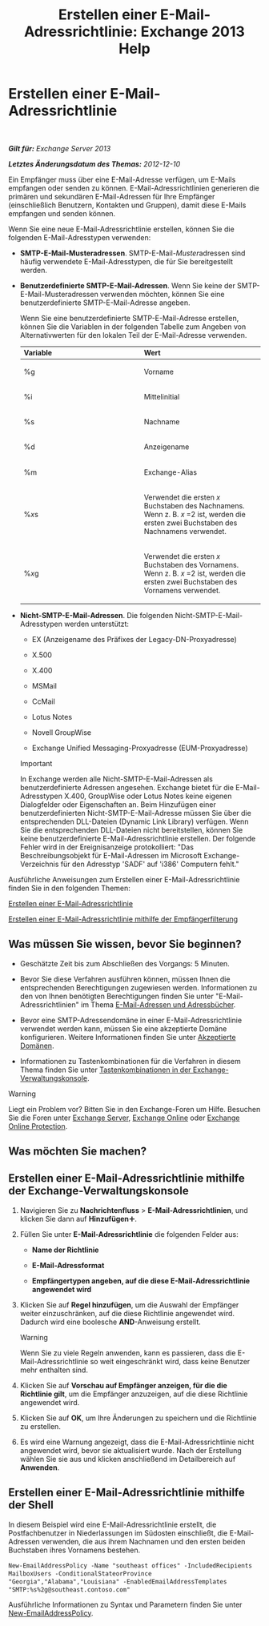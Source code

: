 ﻿---
title: 'Erstellen einer E-Mail-Adressrichtlinie: Exchange 2013 Help'
TOCTitle: Erstellen einer E-Mail-Adressrichtlinie
ms:assetid: eb2bf42e-2058-4e17-85d5-97546433b40a
ms:mtpsurl: https://technet.microsoft.com/de-de/library/Bb125137(v=EXCHG.150)
ms:contentKeyID: 50476991
ms.date: 04/24/2018
mtps_version: v=EXCHG.150
f1_keywords:
- Microsoft.Exchange.Management.SnapIn.Esm.OrganizationConfiguration.NewEmailAddressPolicyWizardForm.EmailAddressPolicyIntroductionPage
ms.translationtype: HT
---

# Erstellen einer E-Mail-Adressrichtlinie

 

_**Gilt für:** Exchange Server 2013_

_**Letztes Änderungsdatum des Themas:** 2012-12-10_

Ein Empfänger muss über eine E-Mail-Adresse verfügen, um E-Mails empfangen oder senden zu können. E-Mail-Adressrichtlinien generieren die primären und sekundären E-Mail-Adressen für Ihre Empfänger (einschließlich Benutzern, Kontakten und Gruppen), damit diese E-Mails empfangen und senden können.

Wenn Sie eine neue E-Mail-Adressrichtlinie erstellen, können Sie die folgenden E-Mail-Adresstypen verwenden:

  - **SMTP-E-Mail-Musteradressen**. SMTP-E-Mail-*Muster*adressen sind häufig verwendete E-Mail-Adresstypen, die für Sie bereitgestellt werden.

  - **Benutzerdefinierte SMTP-E-Mail-Adressen**. Wenn Sie keine der SMTP-E-Mail-Musteradressen verwenden möchten, können Sie eine benutzerdefinierte SMTP-E-Mail-Adresse angeben.
    
    Wenn Sie eine benutzerdefinierte SMTP-E-Mail-Adresse erstellen, können Sie die Variablen in der folgenden Tabelle zum Angeben von Alternativwerten für den lokalen Teil der E-Mail-Adresse verwenden.
    
    
    <table>
    <colgroup>
    <col style="width: 50%" />
    <col style="width: 50%" />
    </colgroup>
    <thead>
    <tr class="header">
    <th>Variable</th>
    <th>Wert</th>
    </tr>
    </thead>
    <tbody>
    <tr class="odd">
    <td><p>%g</p></td>
    <td><p>Vorname</p></td>
    </tr>
    <tr class="even">
    <td><p>%i</p></td>
    <td><p>Mittelinitial</p></td>
    </tr>
    <tr class="odd">
    <td><p>%s</p></td>
    <td><p>Nachname</p></td>
    </tr>
    <tr class="even">
    <td><p>%d</p></td>
    <td><p>Anzeigename</p></td>
    </tr>
    <tr class="odd">
    <td><p>%m</p></td>
    <td><p>Exchange-Alias</p></td>
    </tr>
    <tr class="even">
    <td><p>%<em>x</em>s</p></td>
    <td><p>Verwendet die ersten <em>x</em> Buchstaben des Nachnamens. Wenn z. B. <em>x</em> =2 ist, werden die ersten zwei Buchstaben des Nachnamens verwendet.</p></td>
    </tr>
    <tr class="odd">
    <td><p>%<em>x</em>g</p></td>
    <td><p>Verwendet die ersten <em>x</em> Buchstaben des Vornamens. Wenn z. B. <em>x</em> =2 ist, werden die ersten zwei Buchstaben des Vornamens verwendet.</p></td>
    </tr>
    </tbody>
    </table>


  - **Nicht-SMTP-E-Mail-Adressen**. Die folgenden Nicht-SMTP-E-Mail-Adresstypen werden unterstützt:
    
      - EX (Anzeigename des Präfixes der Legacy-DN-Proxyadresse)
    
      - X.500
    
      - X.400
    
      - MSMail
    
      - CcMail
    
      - Lotus Notes
    
      - Novell GroupWise
    
      - Exchange Unified Messaging-Proxyadresse (EUM-Proxyadresse)
    

    > [!IMPORTANT]
    > In Exchange werden alle Nicht-SMTP-E-Mail-Adressen als benutzerdefinierte Adressen angesehen. Exchange bietet für die E-Mail-Adresstypen X.400, GroupWise oder Lotus Notes keine eigenen Dialogfelder oder Eigenschaften an. Beim Hinzufügen einer benutzerdefinierten Nicht-SMTP-E-Mail-Adresse müssen Sie über die entsprechenden DLL-Dateien (Dynamic Link Library) verfügen. Wenn Sie die entsprechenden DLL-Dateien nicht bereitstellen, können Sie keine benutzerdefinierte E-Mail-Adressrichtlinie erstellen. Der folgende Fehler wird in der Ereignisanzeige protokolliert: "Das Beschreibungsobjekt für E-Mail-Adressen im Microsoft Exchange-Verzeichnis für den Adresstyp 'SADF' auf 'i386' Computern fehlt."



Ausführliche Anweisungen zum Erstellen einer E-Mail-Adressrichtlinie finden Sie in den folgenden Themen:

[Erstellen einer E-Mail-Adressrichtlinie](create-an-email-address-policy-exchange-2013-help.md)

[Erstellen einer E-Mail-Adressrichtlinie mithilfe der Empfängerfilterung](create-an-email-address-policy-by-using-recipient-filters-exchange-2013-help.md)

## Was müssen Sie wissen, bevor Sie beginnen?

  - Geschätzte Zeit bis zum Abschließen des Vorgangs: 5 Minuten.

  - Bevor Sie diese Verfahren ausführen können, müssen Ihnen die entsprechenden Berechtigungen zugewiesen werden. Informationen zu den von Ihnen benötigten Berechtigungen finden Sie unter "E-Mail-Adressrichtlinien" im Thema [E-Mail-Adressen und Adressbücher](email-addresses-and-address-books-exchange-2013-help.md).

  - Bevor eine SMTP-Adressendomäne in einer E-Mail-Adressrichtlinie verwendet werden kann, müssen Sie eine akzeptierte Domäne konfigurieren. Weitere Informationen finden Sie unter [Akzeptierte Domänen](accepted-domains-exchange-2013-help.md).

  - Informationen zu Tastenkombinationen für die Verfahren in diesem Thema finden Sie unter [Tastenkombinationen in der Exchange-Verwaltungskonsole](keyboard-shortcuts-in-the-exchange-admin-center-exchange-online-protection-help.md).


> [!WARNING]
> Liegt ein Problem vor? Bitten Sie in den Exchange-Foren um Hilfe. Besuchen Sie die Foren unter <A href="https://go.microsoft.com/fwlink/p/?linkid=60612">Exchange Server</A>, <A href="https://go.microsoft.com/fwlink/p/?linkid=267542">Exchange Online</A> oder <A href="https://go.microsoft.com/fwlink/p/?linkid=285351">Exchange Online Protection</A>.



## Was möchten Sie machen?

## Erstellen einer E-Mail-Adressrichtlinie mithilfe der Exchange-Verwaltungskonsole

1.  Navigieren Sie zu **Nachrichtenfluss** \> **E-Mail-Adressrichtlinien**, und klicken Sie dann auf **Hinzufügen**![Hinzufügen (Symbol)](images/JJ218640.c1e75329-d6d7-4073-a27d-498590bbb558(EXCHG.150).gif "Hinzufügen (Symbol)").

2.  Füllen Sie unter **E-Mail-Adressrichtlinie** die folgenden Felder aus:
    
      - **Name der Richtlinie**
    
      - **E-Mail-Adressformat**
    
      - **Empfängertypen angeben, auf die diese E-Mail-Adressrichtlinie angewendet wird**

3.  Klicken Sie auf **Regel hinzufügen**, um die Auswahl der Empfänger weiter einzuschränken, auf die diese Richtlinie angewendet wird. Dadurch wird eine boolesche **AND**-Anweisung erstellt.
    

    > [!WARNING]
    > Wenn Sie zu viele Regeln anwenden, kann es passieren, dass die E-Mail-Adressrichtlinie so weit eingeschränkt wird, dass keine Benutzer mehr enthalten sind.



4.  Klicken Sie auf **Vorschau auf Empfänger anzeigen, für die die Richtlinie gilt**, um die Empfänger anzuzeigen, auf die diese Richtlinie angewendet wird.

5.  Klicken Sie auf **OK**, um Ihre Änderungen zu speichern und die Richtlinie zu erstellen.

6.  Es wird eine Warnung angezeigt, dass die E-Mail-Adressrichtlinie nicht angewendet wird, bevor sie aktualisiert wurde. Nach der Erstellung wählen Sie sie aus und klicken anschließend im Detailbereich auf **Anwenden**.

## Erstellen einer E-Mail-Adressrichtlinie mithilfe der Shell

In diesem Beispiel wird eine E-Mail-Adressrichtlinie erstellt, die Postfachbenutzer in Niederlassungen im Südosten einschließt, die E-Mail-Adressen verwenden, die aus ihrem Nachnamen und den ersten beiden Buchstaben ihres Vornamens bestehen.

    New-EmailAddressPolicy -Name "southeast offices" -IncludedRecipients MailboxUsers -ConditionalStateorProvince "Georgia","Alabama","Louisiana" -EnabledEmailAddressTemplates "SMTP:%s%2g@southeast.contoso.com"

Ausführliche Informationen zu Syntax und Parametern finden Sie unter [New-EmailAddressPolicy](https://technet.microsoft.com/de-de/library/aa996800\(v=exchg.150\)).

